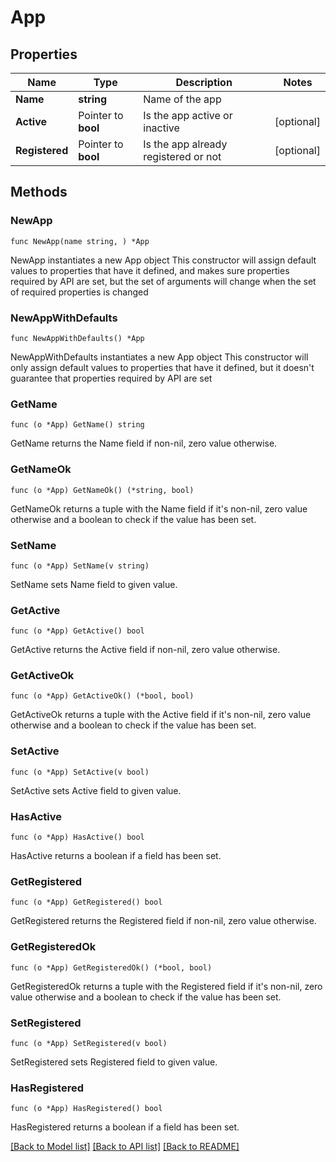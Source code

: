 # App

## Properties

Name | Type | Description | Notes
------------ | ------------- | ------------- | -------------
**Name** | **string** | Name of the app | 
**Active** | Pointer to **bool** | Is the app active or inactive | [optional] 
**Registered** | Pointer to **bool** | Is the app already registered or not | [optional] 

## Methods

### NewApp

`func NewApp(name string, ) *App`

NewApp instantiates a new App object
This constructor will assign default values to properties that have it defined,
and makes sure properties required by API are set, but the set of arguments
will change when the set of required properties is changed

### NewAppWithDefaults

`func NewAppWithDefaults() *App`

NewAppWithDefaults instantiates a new App object
This constructor will only assign default values to properties that have it defined,
but it doesn't guarantee that properties required by API are set

### GetName

`func (o *App) GetName() string`

GetName returns the Name field if non-nil, zero value otherwise.

### GetNameOk

`func (o *App) GetNameOk() (*string, bool)`

GetNameOk returns a tuple with the Name field if it's non-nil, zero value otherwise
and a boolean to check if the value has been set.

### SetName

`func (o *App) SetName(v string)`

SetName sets Name field to given value.


### GetActive

`func (o *App) GetActive() bool`

GetActive returns the Active field if non-nil, zero value otherwise.

### GetActiveOk

`func (o *App) GetActiveOk() (*bool, bool)`

GetActiveOk returns a tuple with the Active field if it's non-nil, zero value otherwise
and a boolean to check if the value has been set.

### SetActive

`func (o *App) SetActive(v bool)`

SetActive sets Active field to given value.

### HasActive

`func (o *App) HasActive() bool`

HasActive returns a boolean if a field has been set.

### GetRegistered

`func (o *App) GetRegistered() bool`

GetRegistered returns the Registered field if non-nil, zero value otherwise.

### GetRegisteredOk

`func (o *App) GetRegisteredOk() (*bool, bool)`

GetRegisteredOk returns a tuple with the Registered field if it's non-nil, zero value otherwise
and a boolean to check if the value has been set.

### SetRegistered

`func (o *App) SetRegistered(v bool)`

SetRegistered sets Registered field to given value.

### HasRegistered

`func (o *App) HasRegistered() bool`

HasRegistered returns a boolean if a field has been set.


[[Back to Model list]](../README.md#documentation-for-models) [[Back to API list]](../README.md#documentation-for-api-endpoints) [[Back to README]](../README.md)


